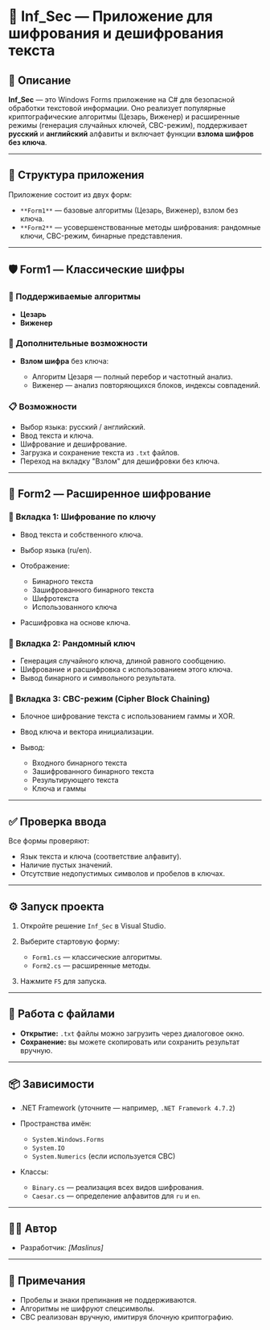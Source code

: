 # 🔐 Inf\_Sec — Приложение для шифрования и дешифрования текста

## 📌 Описание

**Inf\_Sec** — это Windows Forms приложение на C# для безопасной обработки текстовой информации. Оно реализует популярные криптографические алгоритмы (Цезарь, Виженер) и расширенные режимы (генерация случайных ключей, CBC-режим), поддерживает **русский** и **английский** алфавиты и включает функции **взлома шифров без ключа**.

---

## 🧩 Структура приложения

Приложение состоит из двух форм:

* `**Form1**` — базовые алгоритмы (Цезарь, Виженер), взлом без ключа.
* `**Form2**` — усовершенствованные методы шифрования: рандомные ключи, CBC-режим, бинарные представления.

---

## 🛡️ Form1 — Классические шифры

### 🔑 Поддерживаемые алгоритмы

* **Цезарь**
* **Виженер**

### 🧠 Дополнительные возможности

* **Взлом шифра** без ключа:

  * Алгоритм Цезаря — полный перебор и частотный анализ.
  * Виженер — анализ повторяющихся блоков, индексы совпадений.

### 📋 Возможности

* Выбор языка: русский / английский.
* Ввод текста и ключа.
* Шифрование и дешифрование.
* Загрузка и сохранение текста из `.txt` файлов.
* Переход на вкладку "Взлом" для дешифровки без ключа.

---

## 🔧 Form2 — Расширенное шифрование

### 📄 Вкладка 1: Шифрование по ключу

* Ввод текста и собственного ключа.
* Выбор языка (ru/en).
* Отображение:

  * Бинарного текста
  * Зашифрованного бинарного текста
  * Шифротекста
  * Использованного ключа
* Расшифровка на основе ключа.

### 🎲 Вкладка 2: Рандомный ключ

* Генерация случайного ключа, длиной равного сообщению.
* Шифрование и расшифровка с использованием этого ключа.
* Вывод бинарного и символьного результата.

### 🔁 Вкладка 3: CBC-режим (Cipher Block Chaining)

* Блочное шифрование текста с использованием гаммы и XOR.
* Ввод ключа и вектора инициализации.
* Вывод:

  * Входного бинарного текста
  * Зашифрованного бинарного текста
  * Результирующего текста
  * Ключа и гаммы

---

## ✅ Проверка ввода

Все формы проверяют:

* Язык текста и ключа (соответствие алфавиту).
* Наличие пустых значений.
* Отсутствие недопустимых символов и пробелов в ключах.

---

## ⚙️ Запуск проекта

1. Откройте решение `Inf_Sec` в Visual Studio.
2. Выберите стартовую форму:

   * `Form1.cs` — классические алгоритмы.
   * `Form2.cs` — расширенные методы.
3. Нажмите `F5` для запуска.

---

## 📁 Работа с файлами

* **Открытие:** `.txt` файлы можно загрузить через диалоговое окно.
* **Сохранение:** вы можете скопировать или сохранить результат вручную.

---

## 📦 Зависимости

* .NET Framework (уточните — например, `.NET Framework 4.7.2`)
* Пространства имён:

  * `System.Windows.Forms`
  * `System.IO`
  * `System.Numerics` (если используется CBC)
* Классы:

  * `Binary.cs` — реализация всех видов шифрования.
  * `Caesar.cs` — определение алфавитов для `ru` и `en`.

---

## 👨‍💻 Автор

* Разработчик: *\[Maslinus]*

---

## 📘 Примечания

* Пробелы и знаки препинания не поддерживаются.
* Алгоритмы не шифруют спецсимволы.
* CBC реализован вручную, имитируя блочную криптографию.
